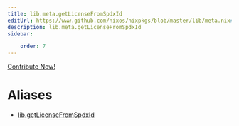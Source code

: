 ```yaml
---
title: lib.meta.getLicenseFromSpdxId
editUrl: https://www.github.com/nixos/nixpkgs/blob/master/lib/meta.nix#L158C8
description: lib.meta.getLicenseFromSpdxId
sidebar:

    order: 7
---
```


<a href="https://www.github.com/nixos/nixpkgs/blob/master/lib/meta.nix#L158C8">Contribute Now!</a>


# Aliases

- [lib.getLicenseFromSpdxId](/nix-doc-comments/reference/lib/lib-getLicenseFromSpdxId)


